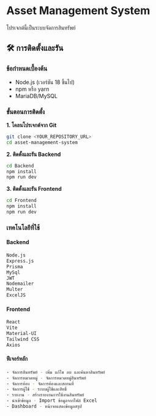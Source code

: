 # Asset Management System

โปรเจกต์นี้เป็นระบบจัดการสินทรัพย์

## 🛠️ การติดตั้งและรัน

### ข้อกำหนดเบื้องต้น
- Node.js (เวอร์ชัน 18 ขึ้นไป)
- npm หรือ yarn
- MariaDB/MySQL

### ขั้นตอนการติดตั้ง

**1. โคลนโปรเจกต์จาก Git**
```bash
git clone <YOUR_REPOSITORY_URL>
cd asset-management-system
```

**2. ติดตั้งและรัน Backend**
```bash
cd Backend
npm install
npm run dev
```

**3. ติดตั้งและรัน Frontend**
```bash
cd Frontend
npm install
npm run dev
```
### เทคโนโลยีที่ใช้

#### Backend
```bash
Node.js
Express.js
Prisma
MySql
JWT
Nodemailer
Multer
ExcelJS
```

#### Frontend
```bash
React
Vite
Material-UI
Tailwind CSS
Axios
```

#### ฟีเจอร์หลัก
```bash
- จัดการสินทรัพย์ - เพิ่ม แก้ไข ลบ และค้นหาสินทรัพย์
- จัดการหมวดหมู่ - จัดการหมวดหมู่สินทรัพย์
- จัดการห้อง - จัดการห้องและสถานที่
- จัดการผู้ใช้ - ระบบผู้ใช้และสิทธิ์
- รายงาน - สร้างรายงานการใช้งานสินทรัพย์
- นำเข้าข้อมูล - Import ข้อมูลจากไฟล์ Excel
- Dashboard - หน้าจอแสดงข้อมูลสรุป
```
